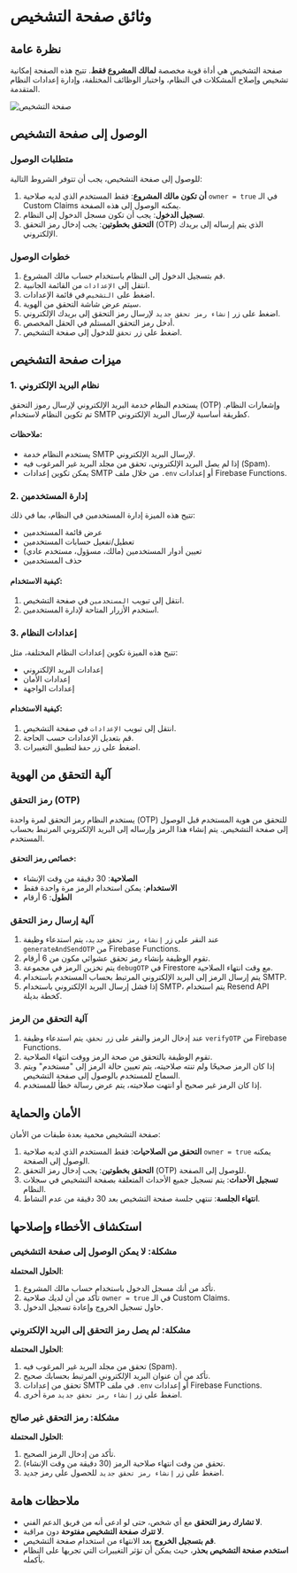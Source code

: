 # وثائق صفحة التشخيص

## نظرة عامة

صفحة التشخيص هي أداة قوية مخصصة **لمالك المشروع فقط**. تتيح هذه الصفحة إمكانية تشخيص وإصلاح المشكلات في النظام، واختبار الوظائف المختلفة، وإدارة إعدادات النظام المتقدمة.

![صفحة التشخيص](./images/debug-page.png)

## الوصول إلى صفحة التشخيص

### متطلبات الوصول

للوصول إلى صفحة التشخيص، يجب أن تتوفر الشروط التالية:

1. **أن تكون مالك المشروع**: فقط المستخدم الذي لديه صلاحية `owner = true` في الـ Custom Claims يمكنه الوصول إلى هذه الصفحة.
2. **تسجيل الدخول**: يجب أن تكون مسجل الدخول إلى النظام.
3. **التحقق بخطوتين**: يجب إدخال رمز التحقق (OTP) الذي يتم إرساله إلى بريدك الإلكتروني.

### خطوات الوصول

1. قم بتسجيل الدخول إلى النظام باستخدام حساب مالك المشروع.
2. انتقل إلى `الإعدادات` من القائمة الجانبية.
3. اضغط على `التشخيص` في قائمة الإعدادات.
4. سيتم عرض شاشة التحقق من الهوية.
5. اضغط على زر `إنشاء رمز تحقق جديد` لإرسال رمز التحقق إلى بريدك الإلكتروني.
6. أدخل رمز التحقق المستلم في الحقل المخصص.
7. اضغط على زر `تحقق` للدخول إلى صفحة التشخيص.

## ميزات صفحة التشخيص

### 1. نظام البريد الإلكتروني

يستخدم النظام خدمة البريد الإلكتروني لإرسال رموز التحقق (OTP) وإشعارات النظام. تم تكوين النظام لاستخدام SMTP كطريقة أساسية لإرسال البريد الإلكتروني.

#### ملاحظات:

- يستخدم النظام خدمة SMTP لإرسال البريد الإلكتروني.
- إذا لم يصل البريد الإلكتروني، تحقق من مجلد البريد غير المرغوب فيه (Spam).
- يمكن تكوين إعدادات SMTP من خلال ملف `.env` أو إعدادات Firebase Functions.

### 2. إدارة المستخدمين

تتيح هذه الميزة إدارة المستخدمين في النظام، بما في ذلك:

- عرض قائمة المستخدمين
- تعطيل/تفعيل حسابات المستخدمين
- تعيين أدوار المستخدمين (مالك، مسؤول، مستخدم عادي)
- حذف المستخدمين

#### كيفية الاستخدام:

1. انتقل إلى تبويب `المستخدمين` في صفحة التشخيص.
2. استخدم الأزرار المتاحة لإدارة المستخدمين.

### 3. إعدادات النظام

تتيح هذه الميزة تكوين إعدادات النظام المختلفة، مثل:

- إعدادات البريد الإلكتروني
- إعدادات الأمان
- إعدادات الواجهة

#### كيفية الاستخدام:

1. انتقل إلى تبويب `الإعدادات` في صفحة التشخيص.
2. قم بتعديل الإعدادات حسب الحاجة.
3. اضغط على زر `حفظ` لتطبيق التغييرات.

## آلية التحقق من الهوية

### رمز التحقق (OTP)

يستخدم النظام رمز التحقق لمرة واحدة (OTP) للتحقق من هوية المستخدم قبل الوصول إلى صفحة التشخيص. يتم إنشاء هذا الرمز وإرساله إلى البريد الإلكتروني المرتبط بحساب المستخدم.

#### خصائص رمز التحقق:

- **الصلاحية**: 30 دقيقة من وقت الإنشاء
- **الاستخدام**: يمكن استخدام الرمز مرة واحدة فقط
- **الطول**: 6 أرقام

### آلية إرسال رمز التحقق

1. عند النقر على زر `إنشاء رمز تحقق جديد`، يتم استدعاء وظيفة `generateAndSendOTP` من Firebase Functions.
2. تقوم الوظيفة بإنشاء رمز تحقق عشوائي مكون من 6 أرقام.
3. يتم تخزين الرمز في مجموعة `debugOTP` في Firestore مع وقت انتهاء الصلاحية.
4. يتم إرسال الرمز إلى البريد الإلكتروني المرتبط بحساب المستخدم باستخدام SMTP.
5. إذا فشل إرسال البريد الإلكتروني باستخدام SMTP، يتم استخدام Resend API كخطة بديلة.

### آلية التحقق من الرمز

1. عند إدخال الرمز والنقر على زر `تحقق`، يتم استدعاء وظيفة `verifyOTP` من Firebase Functions.
2. تقوم الوظيفة بالتحقق من صحة الرمز ووقت انتهاء الصلاحية.
3. إذا كان الرمز صحيحًا ولم تنته صلاحيته، يتم تعيين حالة الرمز إلى "مستخدم" ويتم السماح للمستخدم بالوصول إلى صفحة التشخيص.
4. إذا كان الرمز غير صحيح أو انتهت صلاحيته، يتم عرض رسالة خطأ للمستخدم.

## الأمان والحماية

صفحة التشخيص محمية بعدة طبقات من الأمان:

1. **التحقق من الصلاحيات**: فقط المستخدم الذي لديه صلاحية `owner = true` يمكنه الوصول إلى الصفحة.
2. **التحقق بخطوتين**: يجب إدخال رمز التحقق (OTP) للوصول إلى الصفحة.
3. **تسجيل الأحداث**: يتم تسجيل جميع الأحداث المتعلقة بصفحة التشخيص في سجلات النظام.
4. **انتهاء الجلسة**: تنتهي جلسة صفحة التشخيص بعد 30 دقيقة من عدم النشاط.

## استكشاف الأخطاء وإصلاحها

### مشكلة: لا يمكن الوصول إلى صفحة التشخيص

**الحلول المحتملة**:

1. تأكد من أنك مسجل الدخول باستخدام حساب مالك المشروع.
2. تأكد من أن لديك صلاحية `owner = true` في الـ Custom Claims.
3. حاول تسجيل الخروج وإعادة تسجيل الدخول.

### مشكلة: لم يصل رمز التحقق إلى البريد الإلكتروني

**الحلول المحتملة**:

1. تحقق من مجلد البريد غير المرغوب فيه (Spam).
2. تأكد من أن عنوان البريد الإلكتروني المرتبط بحسابك صحيح.
3. تحقق من إعدادات SMTP في ملف `.env` أو إعدادات Firebase Functions.
4. اضغط على زر `إنشاء رمز تحقق جديد` مرة أخرى.

### مشكلة: رمز التحقق غير صالح

**الحلول المحتملة**:

1. تأكد من إدخال الرمز الصحيح.
2. تحقق من وقت انتهاء صلاحية الرمز (30 دقيقة من وقت الإنشاء).
3. اضغط على زر `إنشاء رمز تحقق جديد` للحصول على رمز جديد.

## ملاحظات هامة

- **لا تشارك رمز التحقق** مع أي شخص، حتى لو ادعى أنه من فريق الدعم الفني.
- **لا تترك صفحة التشخيص مفتوحة** دون مراقبة.
- **قم بتسجيل الخروج** بعد الانتهاء من استخدام صفحة التشخيص.
- **استخدم صفحة التشخيص بحذر**، حيث يمكن أن تؤثر التغييرات التي تجريها على النظام بأكمله.
